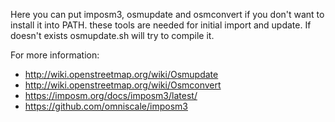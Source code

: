 Here you can put imposm3, osmupdate and osmconvert if you don't want to install it into PATH.
these tools are needed for initial import and update. If doesn't exists osmupdate.sh will try to compile it.

For more information:
  - http://wiki.openstreetmap.org/wiki/Osmupdate
  - http://wiki.openstreetmap.org/wiki/Osmconvert
  - https://imposm.org/docs/imposm3/latest/
  - https://github.com/omniscale/imposm3

